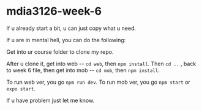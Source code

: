 # mdia3126-week-6

If u already start a bit, u can just copy what u need.

If u are in mental hell, you can do the following:

Get into ur course folder to clone my repo.

After u clone it, get into web -- `cd web`, then `npm install`.
Then `cd ..` , back to week 6 file, then get into mob -- `cd mob`, then `npm install`.

To run web ver, you go `npm run dev`.
To run mob ver, you go `npm start` or `expo start`.

If u have problem just let me know.
